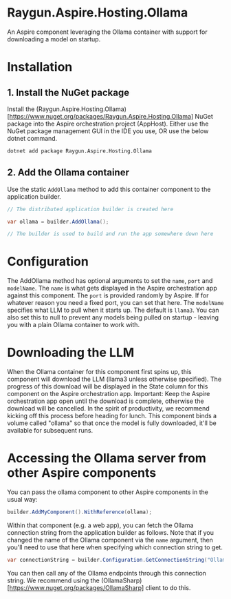 # Raygun.Aspire.Hosting.Ollama

An Aspire component leveraging the Ollama container with support for downloading a model on startup.

# Installation

## 1. Install the NuGet package

Install the (Raygun.Aspire.Hosting.Ollama)[https://www.nuget.org/packages/Raygun.Aspire.Hosting.Ollama] NuGet package into the Aspire orchestration project (AppHost). Either use the NuGet package management GUI in the IDE you use, OR use the below dotnet command.

```bash
dotnet add package Raygun.Aspire.Hosting.Ollama
```

## 2. Add the Ollama container

Use the static `AddOllama` method to add this container component to the application builder.

```csharp
// The distributed application builder is created here

var ollama = builder.AddOllama();

// The builder is used to build and run the app somewhere down here
```

# Configuration

The AddOllama method has optional arguments to set the `name`, `port` and `modelName`.
The `name` is what gets displayed in the Aspire orchestration app against this component.
The `port` is provided randomly by Aspire. If for whatever reason you need a fixed port, you can set that here.
The `modelName` specifies what LLM to pull when it starts up. The default is `llama3`. You can also set this to null to prevent any models being pulled on startup - leaving you with a plain Ollama container to work with.

# Downloading the LLM

When the Ollama container for this component first spins up, this component will download the LLM (llama3 unless otherwise specified).
The progress of this download will be displayed in the State column for this component on the Aspire orchestration app.
Important: Keep the Aspire orchestration app open until the download is complete, otherwise the download will be cancelled.
In the spirit of productivity, we recommend kicking off this process before heading for lunch.
This component binds a volume called "ollama" so that once the model is fully downloaded, it'll be available for subsequent runs.

# Accessing the Ollama server from other Aspire components

You can pass the ollama component to other Aspire components in the usual way:

```csharp
builder.AddMyComponent().WithReference(ollama);
```

Within that component (e.g. a web app), you can fetch the Ollama connection string from the application builder as follows.
Note that if you changed the name of the Ollama component via the `name` argument, then you'll need to use that here when specifying which connection string to get.

```csharp
var connectionString = builder.Configuration.GetConnectionString("Ollama");
```

You can then call any of the Ollama endpoints through this connection string. We recommend using the (OllamaSharp)[https://www.nuget.org/packages/OllamaSharp] client to do this.
